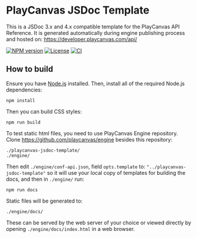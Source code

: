 # PlayCanvas JSDoc Template
This is a JSDoc 3.x and 4.x compatible template for the PlayCanvas API Reference. It is generated automatically during engine publishing process and hosted on: https://developer.playcanvas.com/api/

[![NPM version][npm-badge]][npm-url]
[![License][license-badge]][license-url]
[![CI][ci-badge]][ci-url]

## How to build

Ensure you have [Node.js](https://nodejs.org) installed. Then, install all of the required Node.js dependencies:

    npm install

Then you can build CSS styles:

    npm run build

To test static html files, you need to use PlayCanvas Engine repository. Clone https://github.com/playcanvas/engine besides this repository:

    ./playcanvas-jsdoc-template/
    ./engine/

Then edit `./engine/conf-api.json`, field `opts.template` to: `"../playcanvas-jsdoc-template"` so it will use your local copy of templates for building the docs, and then in `./engine/` run:

    npm run docs

Static files will be generated to:

    ./engine/docs/

These can be served by the web server of your choice or viewed directly by opening `./engine/docs/index.html` in a web browser.

[ci-badge]: https://github.com/playcanvas/playcanvas-jsdoc-template/actions/workflows/ci.yml/badge.svg
[ci-url]: https://github.com/playcanvas/playcanvas-jsdoc-template/actions/workflows/ci.yml
[npm-badge]: https://img.shields.io/npm/v/@playcanvas/jsdoc-template
[npm-url]: https://www.npmjs.com/package/@playcanvas/jsdoc-template
[license-badge]: https://img.shields.io/npm/l/@playcanvas/jsdoc-template.svg?cacheSeconds=2592000
[license-url]: LICENSE

